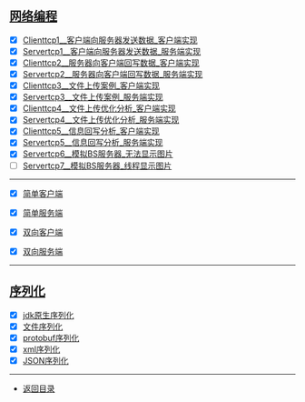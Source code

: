 
## [网络编程](src/main/java/com/cpucode/java)

- [x] [Clienttcp1__客户端向服务器发送数据_客户端实现](src/main/java/com/cpucode/java/Clienttcp1.java)
- [x] [Servertcp1__客户端向服务器发送数据_服务端实现](src/main/java/com/cpucode/java/Servertcp1.java)
- [x] [Clienttcp2__服务器向客户端回写数据_客户端实现](src/main/java/com/cpucode/java/Clienttcp2.java)
- [x] [Servertcp2__服务器向客户端回写数据_服务端实现](src/main/java/com/cpucode/java/Servertcp2.java)
- [x] [Clienttcp3__文件上传案例_客户端实现](src/main/java/com/cpucode/java/Clienttcp3.java)
- [x] [Servertcp3__文件上传案例_服务端实现](src/main/java/com/cpucode/java/Servertcp3.java)
- [x] [Clienttcp4__文件上传优化分析_客户端实现](src/main/java/com/cpucode/java/Clienttcp4.java)
- [x] [Servertcp4__文件上传优化分析_服务端实现](src/main/java/com/cpucode/java/Servertcp4.java)
- [x] [Clienttcp5__信息回写分析_客户端实现](src/main/java/com/cpucode/java/Clienttcp5.java)
- [x] [Servertcp5__信息回写分析_服务端实现](src/main/java/com/cpucode/java/Servertcp5.java)
- [x] [Servertcp6__模拟BS服务器_无法显示图片](src/main/java/com/cpucode/java/Servertcp6.java)
- [ ] [Servertcp7__模拟BS服务器_线程显示图片](src/main/java/com/cpucode/java/Servertcp7.java)

---------------------------

- [x] [简单客户端](src/main/java/com/cpucode/java/socket/single/ClientTcp.java)
- [x] [简单服务端](src/main/java/com/cpucode/java/socket/single/ServerTcp.java)

- [x] [双向客户端](src/main/java/com/cpucode/java/socket/dou/ble/Client.java)
- [x] [双向服务端](src/main/java/com/cpucode/java/socket/dou/ble/Server.java)

---------------------------

## [序列化](src/main/java/com/cpucode/java/seriliazer)

- [x] [jdk原生序列化](src/main/java/com/cpucode/java/seriliazer/java/serilia/SerialDemo.java)
- [x] [文件序列化](src/main/java/com/cpucode/java/seriliazer/file/SerialDemo.java)
- [x] [protobuf序列化](src/main/java/com/cpucode/java/seriliazer/proto/buf/ProtoBufDemo.java)
- [x] [xml序列化](src/main/java/com/cpucode/java/seriliazer/xml/SerialDemo.java)
- [x] [JSON序列化](src/main/java/com/cpucode/java/seriliazer/fast/json/SerialDemo.java)

---------------------------


- [返回目录](#文件目录)